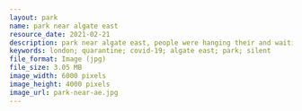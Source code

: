 ```yaml
---
layout: park
name: park near algate east
resource_date: 2021-02-21
description: park near algate east, people were hanging their and waiting for somenoe
keywords: london; quarantine; covid-19; algate east; park; silent
file_format: Image (jpg)
file_size: 3.05 MB
image_width: 6000 pixels
image_height: 4000 pixels
image_url: park-near-ae.jpg
---
```

